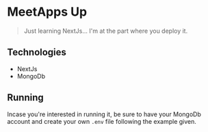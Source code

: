 # MeetApps Up
> Just learning NextJs... I'm at the part where you deploy it. 

## Technologies
 - NextJs
 - MongoDb

## Running
Incase you're interested in running it, be sure to have your MongoDb account and create your own `.env` file following the example given.
